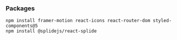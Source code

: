 ### Packages
```
npm install framer-motion react-icons react-router-dom styled-components@5
npm install @splidejs/react-splide
```